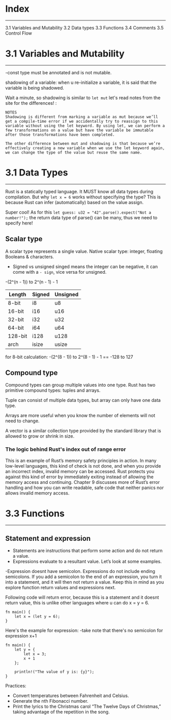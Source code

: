 # Index
---------------------------
3.1 Variables and Mutability 
3.2 Data types 
3.3 Functions
3.4 Comments 
3.5 Control Flow


# 3.1 Variables and Mutability
------------------------------
-const type must be annotated and is not mutable. 

shadowing of a variable: 
when u re-initialize a variable, it is said that the variable is being shadowed. 

Wait a minute, so shadowing is similar to `let mut` let's read notes from the site for the differences! : 
```
NOTES 
Shadowing is different from marking a variable as mut because we’ll get a compile-time error if we accidentally try to reassign to this variable without using the let keyword. By using let, we can perform a few transformations on a value but have the variable be immutable after those transformations have been completed.

The other difference between mut and shadowing is that because we’re effectively creating a new variable when we use the let keyword again, we can change the type of the value but reuse the same name. 
```

# 3.1 Data Types 
------------------------------
Rust is a statically typed language. It MUST know all data types during compilation. 
But why `let x = 6` works without specifying the type? This is because Rust can infer (automatically) based on the value assign. 

Super cool! As for this `let guess: u32 = "42".parse().expect("Not a number!");` the return data type of parse() can be many, thus we need to specify here! 

## Scalar type 
A scalar type represents a single value.
Native scalar type: integer, floating Booleans & characters. 

- Signed vs unsigned 
singed means the integer can be negative, it can come with a `- sign`, vice versa for unsigned. 


-(2^(n - 1)) to 2^(n - 1) - 1

|Length |	Signed|	Unsigned|
|-------|---------|---------|
|8-bit	|i8	      | u8      |
|16-bit	|i16      |	u16     |
|32-bit |	i32   |	u32     |
|64-bit |	i64   |	u64     |
|128-bit|	i128  |	u128    |
|arch	|isize    |	usize   |


for 8-bit calculation: 
-(2^(8 - 1)) to 2^(8 - 1) - 1 == -128 to 127 


## Compound type 
Compound types can group multiple values into one type. Rust has two primitive compound types: tuples and arrays.

Tuple can consist of multiple data types, but array can only have one data type. 

Arrays are more useful when you know the number of elements will not need to change.

 A vector is a similar collection type provided by the standard library that is allowed to grow or shrink in size.


 ### The logic behind Rust's index out of range error 
 This is an example of Rust’s memory safety principles in action. In many low-level languages, this kind of check is not done, and when you provide an incorrect index, invalid memory can be accessed. Rust protects you against this kind of error by immediately exiting instead of allowing the memory access and continuing. Chapter 9 discusses more of Rust’s error handling and how you can write readable, safe code that neither panics nor allows invalid memory access.


 # 3.3 Functions
------------------------------
## Statement and expression 

- Statements are instructions that perform some action and do not return a value.
- Expressions evaluate to a resultant value. Let’s look at some examples.

-Expression doesnt have semicolon. 
Expressions do not include ending semicolons. If you add a semicolon to the end of an expression, you turn it into a statement, and it will then not return a value. Keep this in mind as you explore function return values and expressions next.


Following code will return error, because this is a statement and it doesnt return value, this is unlike other languages where u can do x = y = 6. 
```
fn main() {
    let x = (let y = 6);
}
```

Here's the example for expression: 
-take note that there's no semicolon for expression x+1 
```
fn main() {
    let y = {
        let x = 3;
        x + 1
    };

    println!("The value of y is: {y}");
}
```


Practices: 
- Convert temperatures between Fahrenheit and Celsius.
- Generate the nth Fibonacci number.
- Print the lyrics to the Christmas carol “The Twelve Days of Christmas,” taking advantage of the repetition in the song.